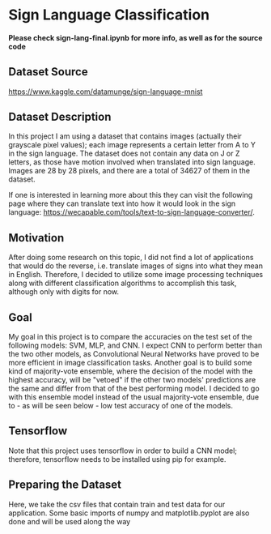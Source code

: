 # Sign Language Classification

#### Please check sign-lang-final.ipynb for more info, as well as for the source code

## Dataset Source

https://www.kaggle.com/datamunge/sign-language-mnist

## Dataset Description
In this project I am using a dataset that contains images (actually their grayscale pixel values); each image represents a certain letter from A to Y in the sign language. The dataset does not contain any data on J or Z letters, as those have motion involved when translated into sign language. Images are 28 by 28 pixels, and there are a total of 34627 of them in the dataset.

If one is interested in learning more about this they can visit the following page where they can translate text into how it would look in the sign language: https://wecapable.com/tools/text-to-sign-language-converter/.

## Motivation
After doing some research on this topic, I did not find a lot of applications that would do the reverse, i.e. translate images of signs into what they mean in English. Therefore, I decided to utilize some image processing techniques along with different classification algorithms to accomplish this task, although only with digits for now.

## Goal
My goal in this project is to compare the accuracies on the test set of the following models: SVM, MLP, and CNN. I expect CNN to perform better than the two other models, as Convolutional Neural Networks have proved to be more efficient in image classification tasks. Another goal is to build some kind of majority-vote ensemble, where the decision of the model with the highest accuracy, will be "vetoed" if the other two models' predictions are the same and differ from that of the best performing model. I decided to go with this ensemble model instead of the usual majority-vote ensemble, due to - as will be seen below - low test accuracy of one of the models.

## Tensorflow
Note that this project uses tensorflow in order to build a CNN model; therefore, tensorflow needs to be installed using pip for example.

## Preparing the Dataset
Here, we take the csv files that contain train and test data for our application. Some basic imports of numpy and matplotlib.pyplot are also done and will be used along the way
